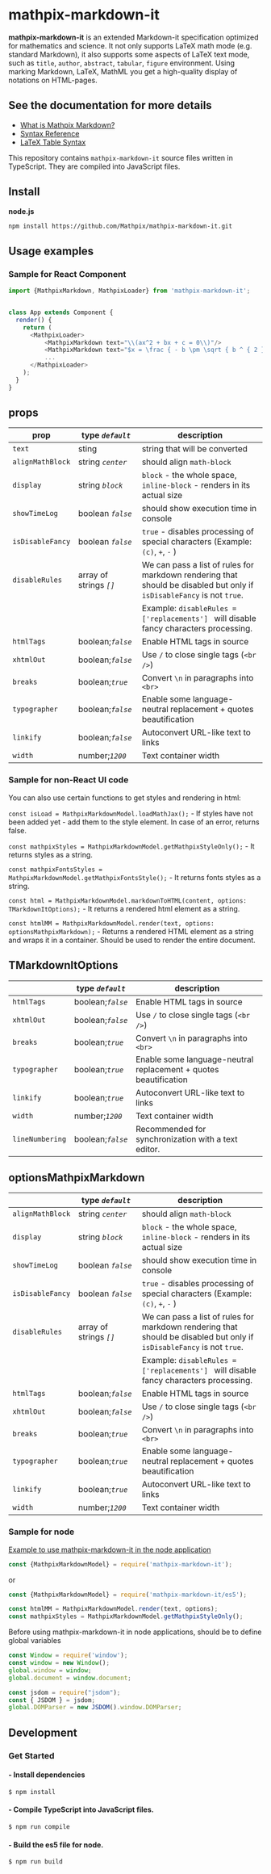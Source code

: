 # mathpix-markdown-it

**mathpix-markdown-it** is an extended Markdown-it specification optimized for mathematics and science.
It not only supports LaTeX math mode (e.g. standard Markdown),
it also supports some aspects of LaTeX text mode, such as `title`, `author`, `abstract`, `tabular`, `figure` environment.
Using marking Markdown, LaTeX, MathML you get a high-quality display of notations on HTML-pages.

## See the documentation for more details
+ [What is Mathpix Markdown?](https://mathpix.com/docs/mathpix-markdown/overview)
+ [Syntax Reference](https://mathpix.com/docs/mathpix-markdown/syntax-reference)
+ [LaTeX Table Syntax](https://mathpix.com/docs/mathpix-markdown/tables)

This repository contains `mathpix-markdown-it` source files written in TypeScript.
They are compiled into JavaScript files.

## Install

**node.js**

```bash
npm install https://github.com/Mathpix/mathpix-markdown-it.git
```

## Usage examples

### Sample for React Component

```js
import {MathpixMarkdown, MathpixLoader} from 'mathpix-markdown-it';


class App extends Component {
  render() {
    return (
      <MathpixLoader>
          <MathpixMarkdown text="\\(ax^2 + bx + c = 0\\)"/>
          <MathpixMarkdown text="$x = \frac { - b \pm \sqrt { b ^ { 2 } - 4 a c } } { 2 a }$"/>
          ...
      </MathpixLoader>
    );
  }
}
```
## props

| prop             | type&nbsp;*`default`*        |  description                                                                                                          |
|------------------|------------------------------|-----------------------------------------------------------------------------------------------------------------------|
| `text`           | sting                        | string that will be converted                                                                                         |
| `alignMathBlock` | string&nbsp;*`center`*       | should align `math-block`                                                                                             |
| `display`        | string&nbsp;*`block`*        | `block` - the whole space, `inline-block` - renders in its actual size                                                |
| `showTimeLog`    | boolean&nbsp;*`false`*       | should show execution time in console                                                                                 |
| `isDisableFancy` | boolean&nbsp;*`false`*       | `true` - disables processing of special characters (Example: `(c)`, `+`, `-` )                                        |
| `disableRules`   | array of strings&nbsp;*`[]`* | We can pass a list of rules for markdown rendering that should be disabled but only if `isDisableFancy` is not `true`.|
|                  |                              | Example:  `disableRules = ['replacements'] ` will disable fancy characters processing.                                |
| `htmlTags`       | boolean;*`false`*            | Enable HTML tags in source                                                                                            |
| `xhtmlOut`       | boolean;*`false`*            | Use `/` to close single tags (`<br />`)                                                                               |
| `breaks`         | boolean;*`true`*             | Convert `\n` in paragraphs into `<br>`                                                                                |
| `typographer`    | boolean;*`false`*            | Enable some language-neutral replacement + quotes beautification                                                      |
| `linkify`        | boolean;*`false`*            | Autoconvert URL-like text to links                                                                                    |
| `width`          | number;*`1200`*              | Text container width                                                                                                  |

### Sample for non-React UI code

You can also use certain functions to get styles and rendering in html:

`const isLoad = MathpixMarkdownModel.loadMathJax();` - If styles have not been added yet - add them to the style element. In case of an error, returns false.

`const mathpixStyles = MathpixMarkdownModel.getMathpixStyleOnly();` - It returns styles as a string.

`const mathpixFontsStyles = MathpixMarkdownModel.getMathpixFontsStyle();` - It returns fonts styles as a string.

`const html = MathpixMarkdownModel.markdownToHTML(content, options: TMarkdownItOptions);` - It returns a rendered html element as a string.

`const htmlMM = MathpixMarkdownModel.render(text, options: optionsMathpixMarkdown);` - Returns a rendered HTML element as a string and wraps it in a container. Should be used to render the entire document.


## TMarkdownItOptions

|                  | type&nbsp;*`default`*        |  description                                                                                                          |
|------------------|------------------------------|-----------------------------------------------------------------------------------------------------------------------|
| `htmlTags`       | boolean;*`false`*            | Enable HTML tags in source                                                                                            |
| `xhtmlOut`       | boolean;*`false`*            | Use `/` to close single tags (`<br />`)                                                                               |
| `breaks`         | boolean;*`true`*             | Convert `\n` in paragraphs into `<br>`                                                                                |
| `typographer`    | boolean;*`true`*             | Enable some language-neutral replacement + quotes beautification                                                      |
| `linkify`        | boolean;*`true`*             | Autoconvert URL-like text to links                                                                                    |
| `width`          | number;*`1200`*              | Text container width                                                                                                  |
| `lineNumbering`  | boolean;*`false`*            | Recommended for synchronization with a text editor.                                                                   |

## optionsMathpixMarkdown

|                  | type&nbsp;*`default`*        |  description                                                                                                          |
|------------------|------------------------------|-----------------------------------------------------------------------------------------------------------------------|
| `alignMathBlock` | string&nbsp;*`center`*       | should align `math-block`                                                                                             |
| `display`        | string&nbsp;*`block`*        | `block` - the whole space, `inline-block` - renders in its actual size                                                |
| `showTimeLog`    | boolean&nbsp;*`false`*       | should show execution time in console                                                                                 |
| `isDisableFancy` | boolean&nbsp;*`false`*       | `true` - disables processing of special characters (Example: `(c)`, `+`, `-` )                                        |
| `disableRules`   | array of strings&nbsp;*`[]`* | We can pass a list of rules for markdown rendering that should be disabled but only if `isDisableFancy` is not `true`.|
|                  |                              | Example:  `disableRules = ['replacements'] ` will disable fancy characters processing.                                |
| `htmlTags`       | boolean;*`false`*            | Enable HTML tags in source                                                                                            |
| `xhtmlOut`       | boolean;*`false`*            | Use `/` to close single tags (`<br />`)                                                                               |
| `breaks`         | boolean;*`true`*             | Convert `\n` in paragraphs into `<br>`                                                                                |
| `typographer`    | boolean;*`true`*             | Enable some language-neutral replacement + quotes beautification                                                      |
| `linkify`        | boolean;*`true`*             | Autoconvert URL-like text to links                                                                                    |
| `width`          | number;*`1200`*              | Text container width                                                                                                  |


### Sample for node

[Example to use mathpix-markdown-it in the node application](https://github.com/Mathpix/mathpix-markdown-it/tree/master/examples/mathpix-markdown-it-node-examples)

```js
const {MathpixMarkdownModel} = require('mathpix-markdown-it'); 
```
or
```js
const {MathpixMarkdownModel} = require('mathpix-markdown-it/es5');
```

```js
const htmlMM = MathpixMarkdownModel.render(text, options);
const mathpixStyles = MathpixMarkdownModel.getMathpixStyleOnly();
```
Before using mathpix-markdown-it in node applications, should be to define global variables

```js
const Window = require('window');
const window = new Window();
global.window = window;
global.document = window.document;

const jsdom = require("jsdom");
const { JSDOM } = jsdom;
global.DOMParser = new JSDOM().window.DOMParser;
```

## Development

### Get Started

#### - Install dependencies

```shell
$ npm install
```
#### - Compile TypeScript into JavaScript files.

```shell
$ npm run compile
```

#### - Build the es5 file for node.

```shell
$ npm run build
```

